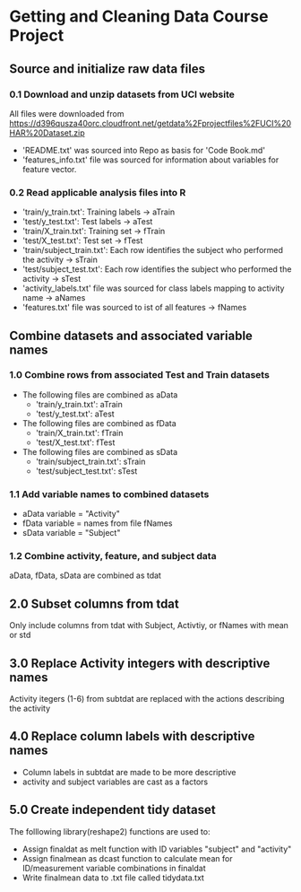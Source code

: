 # Getting and Cleaning Data Course Project

## Source and initialize raw data files
### 0.1 Download and unzip datasets from UCI website
All files were downloaded from https://d396qusza40orc.cloudfront.net/getdata%2Fprojectfiles%2FUCI%20HAR%20Dataset.zip
- 'README.txt' was sourced into Repo as basis for 'Code Book.md'
- 'features_info.txt' file was sourced for information about variables for feature vector.
### 0.2 Read applicable analysis files into R
- 'train/y_train.txt': Training labels -> aTrain
- 'test/y_test.txt': Test labels -> aTest
- 'train/X_train.txt': Training set -> fTrain
- 'test/X_test.txt': Test set -> fTest
- 'train/subject_train.txt': Each row identifies the subject who performed the activity -> sTrain
- 'test/subject_test.txt': Each row identifies the subject who performed the activity -> sTest
- 'activity_labels.txt' file was sourced for class labels mapping to activity name -> aNames
- 'features.txt' file was sourced to ist of all features -> fNames

## Combine datasets and associated variable names
### 1.0 Combine rows from associated Test and Train datasets
- The following files are combined as aData
  - 'train/y_train.txt': aTrain
  - 'test/y_test.txt': aTest
- The following files are combined as fData
  - 'train/X_train.txt': fTrain
  - 'test/X_test.txt': fTest
- The following files are combined as sData
  - 'train/subject_train.txt': sTrain
  - 'test/subject_test.txt': sTest
### 1.1 Add variable names to combined datasets
- aData variable = "Activity"
- fData variable = names from file fNames
- sData variable = "Subject"
### 1.2 Combine activity, feature, and subject data
aData, fData, sData are combined as tdat

## 2.0 Subset columns from tdat
Only include columns from tdat with Subject, Activtiy, or fNames with mean or std

## 3.0 Replace Activity integers with descriptive names
Activity itegers (1-6) from subtdat are replaced with the actions describing the activity

## 4.0 Replace column labels with descriptive names
- Column labels in subtdat are made to be more descriptive
- activity and subject variables are cast as a factors

## 5.0 Create independent tidy dataset
The folllowing library(reshape2) functions are used to:
- Assign finaldat as melt function with ID variables "subject" and "activity"
- Assign finalmean as dcast function to calculate mean for ID/measurement variable combinations in finaldat
- Write finalmean data to .txt file called tidydata.txt
